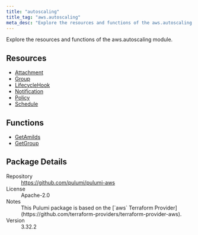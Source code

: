 ```yaml
---
title: "autoscaling"
title_tag: "aws.autoscaling"
meta_desc: "Explore the resources and functions of the aws.autoscaling module."
---
```


<!-- WARNING: this file was generated by Pulumi Docs Generator. -->
<!-- Do not edit by hand unless you're certain you know what you are doing! -->

Explore the resources and functions of the aws.autoscaling module.

<h2 id="resources">Resources</h2>
<ul class="api">
    <li><a href="attachment" title="Attachment"><span class="symbol resource"></span>Attachment</a></li>
    <li><a href="group" title="Group"><span class="symbol resource"></span>Group</a></li>
    <li><a href="lifecyclehook" title="LifecycleHook"><span class="symbol resource"></span>LifecycleHook</a></li>
    <li><a href="notification" title="Notification"><span class="symbol resource"></span>Notification</a></li>
    <li><a href="policy" title="Policy"><span class="symbol resource"></span>Policy</a></li>
    <li><a href="schedule" title="Schedule"><span class="symbol resource"></span>Schedule</a></li>
</ul>

<h2 id="functions">Functions</h2>
<ul class="api">
    <li><a href="getamiids" title="GetAmiIds"><span class="symbol function"></span>GetAmiIds</a></li>
    <li><a href="getgroup" title="GetGroup"><span class="symbol function"></span>GetGroup</a></li>
</ul>

<h2 id="package-details">Package Details</h2>
<dl class="package-details">
	<dt>Repository</dt>
	<dd><a href="https://github.com/pulumi/pulumi-aws">https://github.com/pulumi/pulumi-aws</a></dd>
	<dt>License</dt>
	<dd>Apache-2.0</dd>
	<dt>Notes</dt>
	<dd>This Pulumi package is based on the [`aws` Terraform Provider](https://github.com/terraform-providers/terraform-provider-aws).</dd>
	<dt>Version</dt>
	<dd>3.32.2</dd>
</dl>

